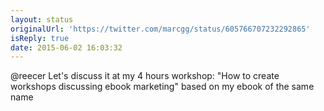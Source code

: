 ```yaml
---
layout: status
originalUrl: 'https://twitter.com/marcgg/status/605766707232292865'
isReply: true
date: 2015-06-02 16:03:32
---
```


@reecer Let's discuss it at my 4 hours workshop: "How to create workshops discussing ebook marketing" based on my ebook of the same name
